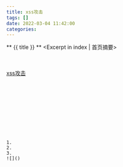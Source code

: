 ```yaml
---
title: xss攻击
tags: []
date: 2022-03-04 11:42:00
categories:
---
```

** {{ title }} ** <Excerpt in index | 首页摘要>


<!-- more -->

#### 

```java

```

```java

```
[xss攻击](https://www.cnblogs.com/starof/p/9632646.html)

#### 
```java

```

```java

```
![]()

#### 


```java

```

```java

```
![]()
```




1. 
2. 
3. 
![]()